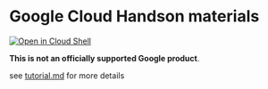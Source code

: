 # Google Cloud Handson materials

[![Open in Cloud Shell](https://gstatic.com/cloudssh/images/open-btn.png)](https://ssh.cloud.google.com/cloudshell/open?cloudshell_git_repo=https://github.com/govargo/training-materials&cloudshell_working_dir=spanner&cloudshell_tutorial=tutorial.md)

**This is not an officially supported Google product**.

see [tutorial.md](tutorial.md) for more details
